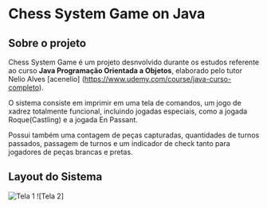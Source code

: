 # Chess System Game on Java

## Sobre o projeto
Chess System Game é um projeto desnvolvido durante os estudos referente ao curso **Java Programação Orientada a Objetos**, elaborado pelo tutor Nelio Alves [acenelio]
(https://www.udemy.com/course/java-curso-completo).

O sistema consiste em imprimir em uma tela de comandos, um jogo de xadrez totalmente funcional, incluindo jogadas especiais, como a jogada Roque(Castling) e a jogada En Passant.

Possui também uma contagem de peças capturadas, quantidades de turnos passados, passagem de turnos e um indicador de check tanto para jogadores de peças brancas e pretas.


## Layout do Sistema
![Tela 1](https://github.com/gusMeth/chess-system-java/blob/main/assets/Tela-de-jogo-2.png)
![Tela 2]
